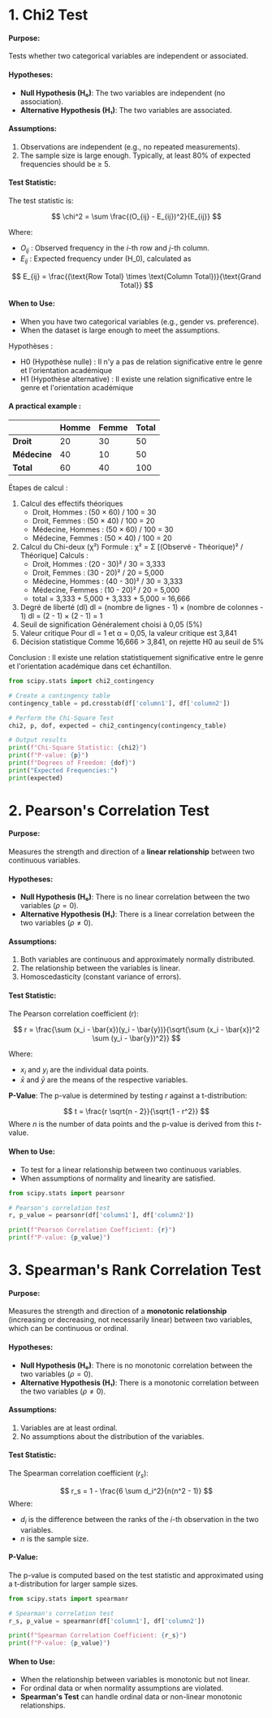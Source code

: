 # 1. Chi2 Test

#### Purpose:

Tests whether two categorical variables are independent or associated.

#### Hypotheses:

- **Null Hypothesis (H₀)**: The two variables are independent (no association).
- **Alternative Hypothesis (H₁)**: The two variables are associated.

#### Assumptions:

1. Observations are independent (e.g., no repeated measurements).
2. The sample size is large enough. Typically, at least 80% of expected frequencies should be ≥ 5.

#### Test Statistic:

The test statistic is:

$$
\chi^2 = \sum \frac{(O_{ij} - E_{ij})^2}{E_{ij}}
$$

Where:

- $O_{ij}$ : Observed frequency in the $i$-th row and $j$-th column.
- $E_{ij}$ : Expected frequency under \(H_0\), calculated as 

$$
E_{ij} = \frac{(\text{Row Total} \times \text{Column Total})}{\text{Grand Total}}
$$

#### When to Use:

- When you have two categorical variables (e.g., gender vs. preference).
- When the dataset is large enough to meet the assumptions.

Hypothèses :

- H0 (Hypothèse nulle) : Il n'y a pas de relation significative entre le genre et l'orientation académique
- H1 (Hypothèse alternative) : Il existe une relation significative entre le genre et l'orientation académique


#### A practical example :

|              | Homme | Femme | Total |
| ------------ | ----- | ----- | ----- |
| **Droit**    | 20    | 30    | 50    |
| **Médecine** | 40    | 10    | 50    |
| **Total**    | 60    | 40    | 100   |


Étapes de calcul :

1. Calcul des effectifs théoriques
    - Droit, Hommes : (50 × 60) / 100 = 30
    - Droit, Femmes : (50 × 40) / 100 = 20
    - Médecine, Hommes : (50 × 60) / 100 = 30
    - Médecine, Femmes : (50 × 40) / 100 = 20
2. Calcul du Chi-deux (χ²) Formule : χ² = Σ [(Observé - Théorique)² / Théorique] Calculs :
    - Droit, Hommes : (20 - 30)² / 30 = 3,333
    - Droit, Femmes : (30 - 20)² / 20 = 5,000
    - Médecine, Hommes : (40 - 30)² / 30 = 3,333
    - Médecine, Femmes : (10 - 20)² / 20 = 5,000 
    - total = 3,333 + 5,000 + 3,333 + 5,000 = 16,666
1. Degré de liberté (dl) dl = (nombre de lignes - 1) × (nombre de colonnes - 1) dl = (2 - 1) × (2 - 1) = 1
2. Seuil de signification Généralement choisi à 0,05 (5%)
3. Valeur critique Pour dl = 1 et α = 0,05, la valeur critique est 3,841
4. Décision statistique Comme 16,666 > 3,841, on rejette H0 au seuil de 5%

Conclusion : Il existe une relation statistiquement significative entre le genre et l'orientation académique dans cet échantillon.

```python
from scipy.stats import chi2_contingency

# Create a contingency table
contingency_table = pd.crosstab(df['column1'], df['column2'])

# Perform the Chi-Square Test
chi2, p, dof, expected = chi2_contingency(contingency_table)

# Output results
print(f"Chi-Square Statistic: {chi2}")
print(f"P-value: {p}")
print(f"Degrees of Freedom: {dof}")
print("Expected Frequencies:")
print(expected)

```

# 2. Pearson's Correlation Test

#### Purpose:

Measures the strength and direction of a **linear relationship** between two continuous variables.

#### Hypotheses:

- **Null Hypothesis (H₀)**: There is no linear correlation between the two variables ($\rho = 0$).
- **Alternative Hypothesis (H₁)**: There is a linear correlation between the two variables ($\rho \neq 0$).
#### Assumptions:

1. Both variables are continuous and approximately normally distributed.
2. The relationship between the variables is linear.
3. Homoscedasticity (constant variance of errors).

#### Test Statistic:

The Pearson correlation coefficient (r):

$$
r = \frac{\sum (x_i - \bar{x})(y_i - \bar{y})}{\sqrt{\sum (x_i - \bar{x})^2 \sum (y_i - \bar{y})^2}}
$$

Where:
- $x_i$ and $y_i$ are the individual data points.
- $\bar{x}$ and $\bar{y}$ are the means of the respective variables.

**P-Value**:
The p-value is determined by testing $r$ against a t-distribution:

$$
t = \frac{r \sqrt{n - 2}}{\sqrt{1 - r^2}}
$$
Where $n$ is the number of data points and the p-value is derived from this $t$-value.

#### When to Use:

- To test for a linear relationship between two continuous variables.
- When assumptions of normality and linearity are satisfied.

```python
from scipy.stats import pearsonr

# Pearson's correlation test
r, p_value = pearsonr(df['column1'], df['column2'])

print(f"Pearson Correlation Coefficient: {r}")
print(f"P-value: {p_value}")

```


# 3. Spearman's Rank Correlation Test

#### Purpose:

Measures the strength and direction of a **monotonic relationship** (increasing or decreasing, not necessarily linear) between two variables, which can be continuous or ordinal.

#### Hypotheses:

- **Null Hypothesis (H₀)**: There is no monotonic correlation between the two variables ($\rho = 0$).
- **Alternative Hypothesis (H₁)**: There is a monotonic correlation between the two variables ($\rho \neq 0$).
#### Assumptions:

1. Variables are at least ordinal.
2. No assumptions about the distribution of the variables.

#### Test Statistic:

The Spearman correlation coefficient ($r_s$):

$$
r_s = 1 - \frac{6 \sum d_i^2}{n(n^2 - 1)}
$$
Where:
- $d_i$ is the difference between the ranks of the $i$-th observation in the two variables.
- $n$ is the sample size.
#### P-Value:

The p-value is computed based on the test statistic and approximated using a t-distribution for larger sample sizes.

```python
from scipy.stats import spearmanr

# Spearman's correlation test
r_s, p_value = spearmanr(df['column1'], df['column2'])

print(f"Spearman Correlation Coefficient: {r_s}")
print(f"P-value: {p_value}")

```

#### When to Use:

- When the relationship between variables is monotonic but not linear.
- For ordinal data or when normality assumptions are violated.
- **Spearman's Test** can handle ordinal data or non-linear monotonic relationships.